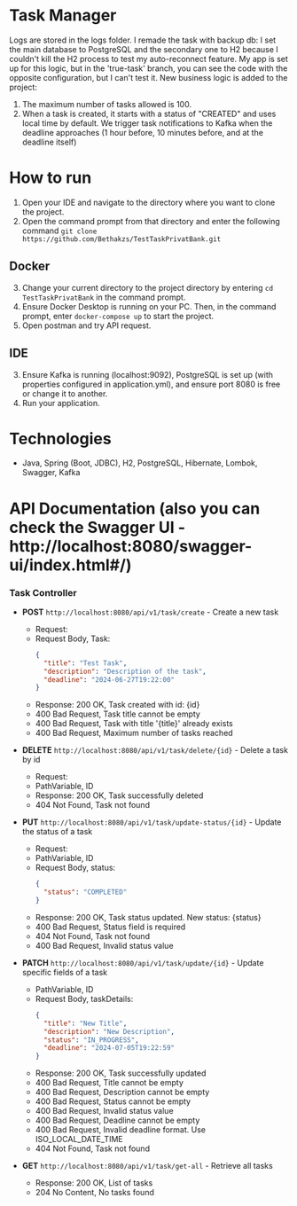 # Task Manager

Logs are stored in the logs folder. I remade the task with backup db: I set the main database to PostgreSQL and the secondary one to H2 because I couldn't kill the H2 process to test my auto-reconnect feature. My app is set up for this logic, but in the 'true-task' branch, you can see the code with the opposite configuration, but I can't test it. New business logic is added to the project:
1. The maximum number of tasks allowed is 100.
2. When a task is created, it starts with a status of "CREATED" and uses local time by default. We trigger task notifications to Kafka when the deadline approaches (1 hour before, 10 minutes before, and at the deadline itself)

# **How to run**
1. Open your IDE and navigate to the directory where you want to clone the project.
2. Open the command prompt from that directory and enter the following command
   ```git clone https://github.com/Bethakzs/TestTaskPrivatBank.git```

## Docker
3. Change your current directory to the project directory by entering ```cd TestTaskPrivatBank``` in the command prompt.
4. Ensure Docker Desktop is running on your PC. Then, in the command prompt, enter ```docker-compose up``` to start the project.
5. Open postman and try API request.

## IDE
3. Ensure Kafka is running (localhost:9092), PostgreSQL is set up (with properties configured in application.yml), and ensure port 8080 is free or change it to another.
4. Run your application.


# **Technologies**
- Java, Spring (Boot, JDBC), H2, PostgreSQL, Hibernate, Lombok, Swagger, Kafka

# **API Documentation** (also you can check the Swagger UI - http://localhost:8080/swagger-ui/index.html#/)

### **Task Controller**

- **POST** `http://localhost:8080/api/v1/task/create` - Create a new task
    - Request:
    - Request Body, Task:
      ```json
      {
        "title": "Test Task",
        "description": "Description of the task",
        "deadline": "2024-06-27T19:22:00"
      }
      ```
    - Response: 200 OK, Task created with id: {id}
    - 400 Bad Request, Task title cannot be empty
    - 400 Bad Request, Task with title '{title}' already exists
    - 400 Bad Request, Maximum number of tasks reached


- **DELETE** `http://localhost:8080/api/v1/task/delete/{id}` - Delete a task by id
    - Request:
    - PathVariable, ID
    - Response: 200 OK, Task successfully deleted
    - 404 Not Found, Task not found


- **PUT** `http://localhost:8080/api/v1/task/update-status/{id}` - Update the status of a task
    - Request:
    - PathVariable, ID
    - Request Body, status:
      ```json
      {
        "status": "COMPLETED"
      }
        ```
    - Response: 200 OK, Task status updated. New status: {status}
    - 400 Bad Request, Status field is required
    - 404 Not Found, Task not found
    - 400 Bad Request, Invalid status value
     

- **PATCH** `http://localhost:8080/api/v1/task/update/{id}` - Update specific fields of a task
    - PathVariable, ID
    - Request Body, taskDetails:
      ```json
      {
        "title": "New Title",
        "description": "New Description",
        "status": "IN_PROGRESS",
        "deadline": "2024-07-05T19:22:59"
      }
      ```
    - Response: 200 OK, Task successfully updated
    - 400 Bad Request, Title cannot be empty
    - 400 Bad Request, Description cannot be empty
    - 400 Bad Request, Status cannot be empty
    - 400 Bad Request, Invalid status value
    - 400 Bad Request, Deadline cannot be empty
    - 400 Bad Request, Invalid deadline format. Use ISO_LOCAL_DATE_TIME
    - 404 Not Found, Task not found


- **GET** `http://localhost:8080/api/v1/task/get-all` - Retrieve all tasks
    - Response: 200 OK, List of tasks
    - 204 No Content, No tasks found

